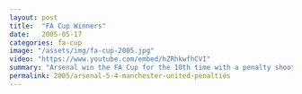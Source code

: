 ```yaml
---
layout: post
title:  "FA Cup Winners"
date:   2005-05-17
categories: fa-cup
image: "/assets/img/fa-cup-2005.jpg"
video: "https://www.youtube.com/embed/hZRhkwfhCVI"
summary: "Arsenal win the FA Cup for the 10th time with a penalty shootout victory over Manchester United. Arsenal were on the back foot for the majority of the game with Patrick Vieira scored the crucial penalty."
permalink: 2005/arsenal-5-4-manchester-united-penalties
---
```

